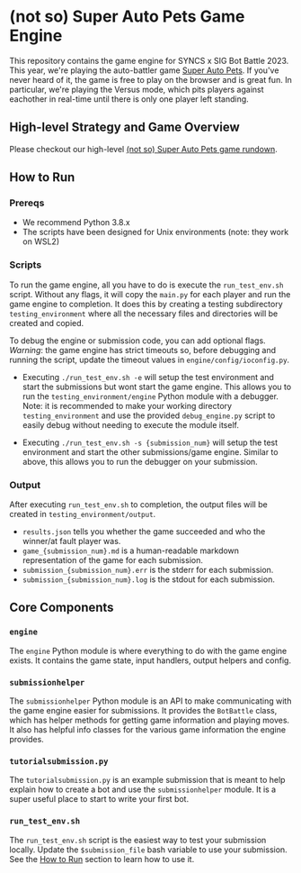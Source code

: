 # (not so) Super Auto Pets Game Engine
This repository contains the game engine for SYNCS x SIG Bot Battle 2023. This year, we're playing the auto-battler game [Super Auto Pets](https://teamwood.itch.io/super-auto-pets). If you've never heard of it, the game is free to play on the browser and is great fun. In particular, we're playing the Versus mode, which pits players against eachother in real-time until there is only one player left standing.

## High-level Strategy and Game Overview
Please checkout our high-level [(not so) Super Auto Pets game rundown](https://syncs.notion.site/SYNCS-BOT-BATTLE-2023-GAME-RUNDOWN-baad74bdc74a4efea01cb18efebf6046?pvs=4). 

## How to Run
### Prereqs
- We recommend Python 3.8.x
- The scripts have been designed for Unix environments (note: they work on WSL2)

### Scripts
To run the game engine, all you have to do is execute the `run_test_env.sh` script. Without any flags, it will copy the `main.py` for each player and run the game engine to completion. It does this by creating a testing subdirectory `testing_environment` where all the necessary files and directories will be created and copied.

To debug the engine or submission code, you can add optional flags. *Warning*: the game engine has strict timeouts so, before debugging and running the script, update the timeout values in `engine/config/ioconfig.py`.  
- Executing `./run_test_env.sh -e` will setup the test environment and start the submissions but wont start the game engine. This allows you to run the `testing_environment/engine` Python module with a debugger. Note: it is recommended to make your working directory `testing_environment` and use the provided `debug_engine.py` script to easily debug without needing to execute the module itself.

- Executing `./run_test_env.sh -s {submission_num}` will setup the test environment and start the other submissions/game engine. Similar to above, this allows you to run the debugger on your submission.

### Output
After executing `run_test_env.sh` to completion, the output files will be created in `testing_environment/output`.
- `results.json` tells you whether the game succeeded and who the winner/at fault player was.
- `game_{submission_num}.md` is a human-readable markdown representation of the game for each submission.
- `submission_{submission_num}.err` is the stderr for each submission.
- `submission_{submission_num}.log` is the stdout for each submission.

## Core Components
### `engine`
The `engine` Python module is where everything to do with the game engine exists. It contains the game state, input handlers, output helpers and config.

### `submissionhelper`
The `submissionhelper` Python module is an API to make communicating with the game engine easier for submissions. It provides the `BotBattle` class, which has helper methods for getting game information and playing moves. It also has helpful info classes for the various game information the engine provides.

### `tutorialsubmission.py`
The `tutorialsubmission.py` is an example submission that is meant to help explain how to create a bot and use the `submissionhelper` module. It is a super useful place to start to write your first bot.

### `run_test_env.sh`
The `run_test_env.sh` script is the easiest way to test your submission locally. Update the `$submission_file` bash variable to use your submission. See the [How to Run](#how-to-run) section to learn how to use it. 
